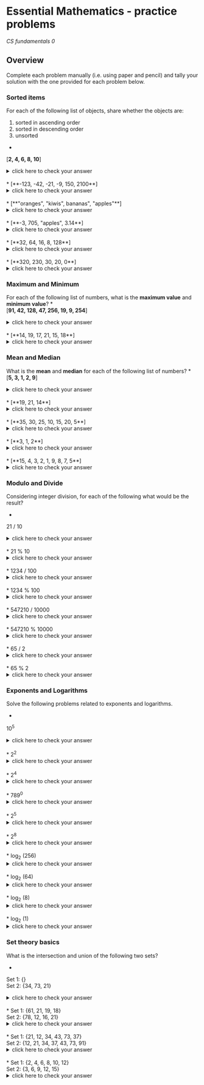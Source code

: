 # Essential Mathematics - practice problems
_CS fundamentals 0_

## Overview
Complete each problem manually (i.e. using paper and pencil) and tally your solution with the one provided for each problem below.

### Sorted items
For each of the following list of objects, share whether the objects are:
  1. sorted in ascending order
  2. sorted in descending order
  3. unsorted

*  
[**2, 4, 6, 8, 10**]
<details><summary>click here to check your answer</summary>
These numbers are _sorted in ascending order_.
</details>
</br>
*  
[**-123, -42, -21, -9, 150, 2100**]
<details><summary>click here to check your answer</summary>
These numbers are _sorted in ascending order_.
</details>
</br>
*  
[**"oranges", "kiwis", bananas", "apples"**]
<details><summary>click here to check your answer</summary>
These strings are _sorted in alphabetically descending order_.
</details>
</br>
*  
[**-3, 705, "apples", 3.14**]
<details><summary>click here to check your answer</summary>
This is a list of _unsorted objects_.
</details>
</br>
*  
[**32, 64, 16, 8, 128**]
<details><summary>click here to check your answer</summary>
These numbers are _unsorted_.
</details>
</br>
*  
[**320, 230, 30, 20, 0**]
<details><summary>click here to check your answer</summary>
These numbers are _sorted in descending order_.
</details>

### Maximum and Minimum
For each of the following list of numbers, what is the **maximum value** and **minimum value**?
*  
[**91, 42, 128, 47, 256, 19, 9, 254**]
<details><summary>click here to check your answer</summary>
Maximum value: **256**</br>
Minimum value: **9**
</details>
</br>
*  
[**14, 19, 17, 21, 15, 18**]
<details><summary>click here to check your answer</summary>
Maximum value: **21**</br>
Minimum value: **14**
</details>

### Mean and Median
What is the **mean** and **median** for each of the following list of numbers?
*  
[**5, 3, 1, 2, 9**]
<details><summary>click here to check your answer</summary>
Mean: **4** = (5 + 3 + 1 + 2 + 9) / 5 = 20/5 = 4</br>
Median: **3** since it's the middle value.
</details>
</br>
*  
[**19, 21, 14**]
<details><summary>click here to check your answer</summary>
Mean: **18** = (19 + 21 + 14) / 3 = 54/3 = 18</br>
Median: **19**
</details>
</br>
*  
[**35, 30, 25, 10, 15, 20, 5**]
<details><summary>click here to check your answer</summary>
Mean: **20** = (35 + 30 + 25 + 10 + 15 + 20 + 5) / 3 = 140/7 = 20</br>
Median: **20**
</details>
</br>
*  
[**3, 1, 2**]
<details><summary>click here to check your answer</summary>
Mean: **2** = (3 + 1 + 2) / 3 = 6/3 = 2</br>
Median: **2**
</details>
</br>
*  
[**15, 4, 3, 2, 1, 9, 8, 7, 5**]
<details><summary>click here to check your answer</summary>
Mean: **6** = (15 + 4 + 3 + 2 + 1 + 9 + 8 + 7 + 5) / 9 = 54/9 = 6</br>
Median: **5**
</details>

### Modulo and Divide
Considering integer division, for each of the following what would be the result?

*  
21 / 10
<details><summary>click here to check your answer</summary>
21 / 10 = **2**
</details>
</br>
*  
21 % 10
<details><summary>click here to check your answer</summary>
21 % 10 = **1**
</details>
</br>
*  
1234 / 100
<details><summary>click here to check your answer</summary>
1234 / 100 = **12**
</details>
</br>
*  
1234 % 100
<details><summary>click here to check your answer</summary>
1234 % 100 = **34**
</details>
</br>
*  
547210 / 10000
<details><summary>click here to check your answer</summary>
547210 / 10000 = **54**
</details>
</br>
*  
547210 % 10000
<details><summary>click here to check your answer</summary>
547210 % 10000 = **7210**
</details>
</br>
*  
65 / 2
<details><summary>click here to check your answer</summary>
65 / 2 = **32**
</details>
</br>
*  
65 % 2
<details><summary>click here to check your answer</summary>
65 % 2 = **1**
</details>

### Exponents and Logarithms
Solve the following problems related to exponents and logarithms.

*  
10<sup>5</sup>
<details><summary>click here to check your answer</summary>
10<sup>5</sup> = 100000
</details>
</br>
*  
2<sup>2</sup>
<details><summary>click here to check your answer</summary>
2<sup>2</sup> = 4
</details>
</br>
*  
2<sup>4</sup>
<details><summary>click here to check your answer</summary>
2<sup>4</sup> = 16
</details>
</br>
*  
789<sup>0</sup>
<details><summary>click here to check your answer</summary>
789<sup>0</sup> = 1
</details>
</br>
*  
2<sup>5</sup>
<details><summary>click here to check your answer</summary>
2<sup>5</sup> = 32
</details>
</br>
*  
2<sup>8</sup>
<details><summary>click here to check your answer</summary>
2<sup>8</sup> = 256
</details>
</br>
*  
log<sub>2</sub> (256)
<details><summary>click here to check your answer</summary>
log<sub>2</sub> (256) = 8
</details>
</br>
*  
log<sub>2</sub> (64)
<details><summary>click here to check your answer</summary>
log<sub>2</sub> (64) = 6
</details>
</br>
*  
log<sub>2</sub> (8)
<details><summary>click here to check your answer</summary>
log<sub>2</sub> (8) = 3
</details>
</br>
*  
log<sub>2</sub> (1)
<details><summary>click here to check your answer</summary>
log<sub>2</sub> (1) = 0
</details>

### Set theory basics
What is the intersection and union of the following two sets?

*  
Set 1: {}</br>
Set 2: {34, 73, 21}
<details><summary>click here to check your answer</summary>
Intersection: {}</br>
Union: {34, 73, 21}
</details>
</br>
*  
Set 1: {61, 21, 19, 18}</br>
Set 2: {78, 12, 16, 21}
<details><summary>click here to check your answer</summary>
Intersection: {21}</br>
Union: {12, 16, 18, 19, 21, 61, 78}
</details>
</br>
*  
Set 1: {21, 12, 34, 43, 73, 37}</br>
Set 2: {12, 21, 34, 37, 43, 73, 91}
<details><summary>click here to check your answer</summary>
Intersection: {12, 21, 34, 37, 43, 73}</br>
Union: {12, 21, 34, 37, 43, 73, 91}
</details>
</br>
*  
Set 1: {2, 4, 6, 8, 10, 12}</br>
Set 2: {3, 6, 9, 12, 15}
<details><summary>click here to check your answer</summary>
Intersection: {6, 12}</br>
Union: {2, 3, 4, 6, 8, 9, 10, 12, 15}
</details>


